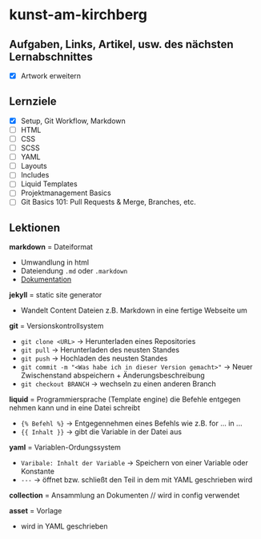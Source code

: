 # kunst-am-kirchberg

## Aufgaben, Links, Artikel, usw. des nächsten Lernabschnittes

- [x] Artwork erweitern

## Lernziele

- [x] Setup, Git Workflow, Markdown
- [ ] HTML
- [ ] CSS
- [ ] SCSS
- [ ] YAML
- [ ] Layouts
- [ ] Includes
- [ ] Liquid Templates
- [ ] Projektmanagement Basics
- [ ] Git Basics 101: Pull Requests & Merge, Branches, etc.

## Lektionen

**markdown** = Dateiformat

- Umwandlung in html
- Dateiendung `.md` oder `.markdown`
- [Dokumentation](https://daringfireball.net/projects/markdown/basics)

**jekyll** = static site generator 

- Wandelt Content Dateien z.B. Markdown in eine fertige Webseite um

**git** = Versionskontrollsystem 

- `git clone <URL>` -> Herunterladen eines Repositories 
- `git pull` -> Herunterladen des neusten Standes
- `git push` -> Hochladen des neusten Standes
- `git commit -m "<Was habe ich in dieser Version gemacht>"` -> Neuer Zwischenstand abspeichern + Änderungsbeschreibung
- `git checkout BRANCH` -> wechseln zu einen anderen Branch

**liquid** = Programmiersprache (Template engine) die Befehle entgegen nehmen kann und in eine Datei schreibt

- `{% Befehl %}` -> Entgegennehmen eines Befehls wie z.B. for ... in ...
- `{{ Inhalt }}` -> gibt die Variable in der Datei aus

**yaml** = Variablen-Ordungssystem

- `Varibale: Inhalt der Variable` -> Speichern von einer Variable oder Konstante
- `---` -> öffnet bzw. schließt den Teil in dem mit YAML geschrieben wird

**collection** = Ansammlung an Dokumenten // wird in config verwendet

**asset** = Vorlage

- wird in YAML geschrieben
